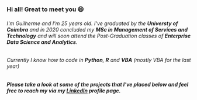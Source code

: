 ### Hi all! Great to meet you 😄

###### I'm Guilherme and I'm 25 years old. I've graduated by the ***Universty of Coimbra*** and in 2020 concluded my ***MSc in Management of Services and Technology*** and will soon attend the Post-Graduation classes of ***Enterprise Data Science and Analytics***.
###### Currently I know how to code in ***Python***, ***R*** and ***VBA*** (mostly VBA for the last year)
##### Please take a look at some of the projects that I've placed below and feel free to reach my via my [LinkedIn](https://www.linkedin.com/in/guilhermepdfrias/) profile page.

<!---
guilhermefrias23/guilhermefrias23 is a ✨ special ✨ repository because its `README.md` (this file) appears on your GitHub profile.
You can click the Preview link to take a look at your changes.
--->
